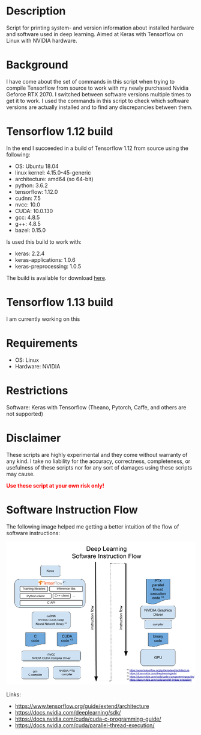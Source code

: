 # Description
Script for printing system- and version information about installed hardware and software used in deep learning.
Aimed at Keras with Tensorflow on Linux with NVIDIA hardware.

# Background 
I have come about the set of commands in this script when trying to compile Tensorflow from source to work 
with my newly purchased Nvidia Geforce RTX 2070. I switched between software versions multiple times to get it to work.
I used the commands in this script to check which software versions are actually installed and to find any discrepancies between them.

# Tensorflow 1.12 build
In the end I succeeded in a build of Tensorflow 1.12 from source using the following:
- OS: Ubuntu 18.04
- linux kernel: 4.15.0-45-generic
- architecture: amd64 (so 64-bit)
- python: 3.6.2
- tensorflow: 1.12.0
- cudnn: 7.5
- nvcc: 10.0
- CUDA: 10.0.130
- gcc: 4.8.5
- g++: 4.8.5
- bazel: 0.15.0

Is used this build to work with:
- keras: 2.2.4
- keras-applications: 1.0.6
- keras-preprocessing: 1.0.5

The build is available for download [here](http://download.katema.nl/python_packages/tensorflow-1.12.0-cp36-cp36m-linux_x86_64.whl).

# Tensorflow 1.13 build
I am currently working on this
     
# Requirements
- OS: Linux
- Hardware: NVIDIA

# Restrictions
Software: Keras with Tensorflow (Theano, Pytorch, Caffe, and others are not supported)
  
# Disclaimer
These scripts are highly experimental and they come without warranty of any kind.
I take no liability for the accuracy, correctness, completeness, or usefulness of these scripts nor for any sort of damages using these scripts may cause.

<span style="color:red">**Use these script at your own risk only!**</span>

# Software Instruction Flow
The following image helped me getting a better intuition of the flow of software instructions:

![alt text](img/software_instruction_flow.png "Software Instruction Flow")

Links:
- https://www.tensorflow.org/guide/extend/architecture
- https://docs.nvidia.com/deeplearning/sdk/
- https://docs.nvidia.com/cuda/cuda-c-programming-guide/
- https://docs.nvidia.com/cuda/parallel-thread-execution/

